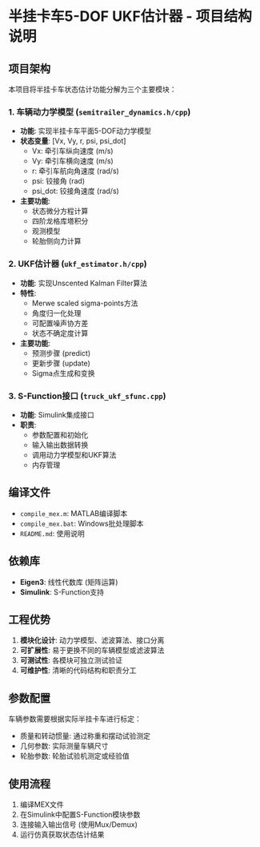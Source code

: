 # 半挂卡车5-DOF UKF估计器 - 项目结构说明

## 项目架构

本项目将半挂卡车状态估计功能分解为三个主要模块：

### 1. 车辆动力学模型 (`semitrailer_dynamics.h/cpp`)
- **功能**: 实现半挂卡车平面5-DOF动力学模型
- **状态变量**: [Vx, Vy, r, psi, psi_dot]
  - Vx: 牵引车纵向速度 (m/s)
  - Vy: 牵引车横向速度 (m/s)  
  - r: 牵引车航向角速度 (rad/s)
  - psi: 铰接角 (rad)
  - psi_dot: 铰接角速度 (rad/s)
- **主要功能**:
  - 状态微分方程计算
  - 四阶龙格库塔积分
  - 观测模型
  - 轮胎侧向力计算

### 2. UKF估计器 (`ukf_estimator.h/cpp`)
- **功能**: 实现Unscented Kalman Filter算法
- **特性**:
  - Merwe scaled sigma-points方法
  - 角度归一化处理
  - 可配置噪声协方差
  - 状态不确定度计算
- **主要功能**:
  - 预测步骤 (predict)
  - 更新步骤 (update)  
  - Sigma点生成和变换

### 3. S-Function接口 (`truck_ukf_sfunc.cpp`)
- **功能**: Simulink集成接口
- **职责**:
  - 参数配置和初始化
  - 输入输出数据转换
  - 调用动力学模型和UKF算法
  - 内存管理

## 编译文件
- `compile_mex.m`: MATLAB编译脚本
- `compile_mex.bat`: Windows批处理脚本  
- `README.md`: 使用说明

## 依赖库
- **Eigen3**: 线性代数库 (矩阵运算)
- **Simulink**: S-Function支持

## 工程优势

1. **模块化设计**: 动力学模型、滤波算法、接口分离
2. **可扩展性**: 易于更换不同的车辆模型或滤波算法
3. **可测试性**: 各模块可独立测试验证
4. **可维护性**: 清晰的代码结构和职责分工

## 参数配置

车辆参数需要根据实际半挂卡车进行标定：
- 质量和转动惯量: 通过称重和摆动试验测定
- 几何参数: 实际测量车辆尺寸
- 轮胎参数: 轮胎试验机测定或经验值

## 使用流程

1. 编译MEX文件
2. 在Simulink中配置S-Function模块参数
3. 连接输入输出信号 (使用Mux/Demux)
4. 运行仿真获取状态估计结果
